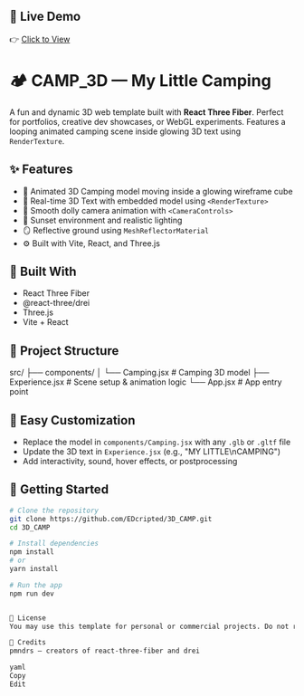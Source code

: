 ## 🔗 Live Demo

👉 [Click to View](https://camp3d.vercel.app)



# 🏕️ CAMP_3D — My Little Camping

A fun and dynamic 3D web template built with **React Three Fiber**. Perfect for portfolios, creative dev showcases, or WebGL experiments. Features a looping animated camping scene inside glowing 3D text using `RenderTexture`.

## ✨ Features

- 🧭 Animated 3D Camping model moving inside a glowing wireframe cube
- 🧾 Real-time 3D Text with embedded model using `<RenderTexture>`
- 🎥 Smooth dolly camera animation with `<CameraControls>`
- 🌇 Sunset environment and realistic lighting
- 🪞 Reflective ground using `MeshReflectorMaterial`
- ⚙️ Built with Vite, React, and Three.js

## 🧱 Built With

- React Three Fiber
- @react-three/drei
- Three.js
- Vite + React

## 📁 Project Structure

src/
├── components/
│ └── Camping.jsx # Camping 3D model
├── Experience.jsx # Scene setup & animation logic
└── App.jsx # App entry point




## 🎨 Easy Customization

- Replace the model in `components/Camping.jsx` with any `.glb` or `.gltf` file
- Update the 3D text in `Experience.jsx` (e.g., "MY LITTLE\nCAMPING")
- Add interactivity, sound, hover effects, or postprocessing

## 🚀 Getting Started

```bash
# Clone the repository
git clone https://github.com/EDcripted/3D_CAMP.git
cd 3D_CAMP

# Install dependencies
npm install
# or
yarn install

# Run the app
npm run dev


📄 License
You may use this template for personal or commercial projects. Do not resell as-is. Attribution to the original author is appreciated.

🙏 Credits
pmndrs – creators of react-three-fiber and drei

yaml
Copy
Edit

